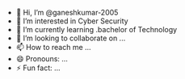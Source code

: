 - 👋 Hi, I’m @ganeshkumar-2005
- 👀 I’m interested in Cyber Security
- 🌱 I’m currently learning .bachelor of Technology
- 💞️ I’m looking to collaborate on ...
- 📫 How to reach me ...
- 😄 Pronouns: ...
- ⚡ Fun fact: ...

<!---
ganeshkumar-2005/ganeshkumar-2005 is a ✨ special ✨ repository because its `README.md` (this file) appears on your GitHub profile.
You can click the Preview link to take a look at your changes.
--->
